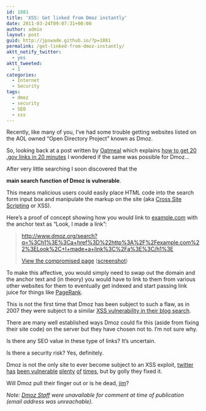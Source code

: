 ```yaml
---
id: 1881
title: 'XSS: Get linked from Dmoz instantly'
date: 2011-03-24T09:07:31+00:00
author: admin
layout: post
guid: http://jpswade.github.io/?p=1881
permalink: /get-linked-from-dmoz-instantly/
aktt_notify_twitter:
  - yes
aktt_tweeted:
  - 1
categories:
  - Internet
  - Security
tags:
  - dmoz
  - security
  - SEO
  - xss
---
```

<p class="lead">
  Recently, like many of you, I&#8217;ve had some trouble getting websites listed on the AOL owned &#8220;Open Directory Project&#8221; known as Dmoz.
</p>

So, looking back at a post written by [Oatmeal](http://0at.org/) which explains [how to get 20 .gov links in 20 minutes](http://www.seomoz.org/blog/xss-how-to-get-20-gov-links-in-20-minutes) I wondered if the same was possible for Dmoz&#8230;

<!--more-->After very little searching I soon discovered that the 

**main search function of Dmoz is vulnerable**.

This means malicious users could easily place HTML code into the search form input box and manipulate the markup on the site (aka [Cross Site Scripting](http://en.wikipedia.org/wiki/Cross-site_scripting) or XSS).

Here&#8217;s a proof of concept showing how you would link to [example.com](http://www.rfc-editor.org/rfc/rfc2606.txt) with the anchor text as &#8220;Look, I made a link&#8221;:

> http://www.dmoz.org/search?q=%3Ch1%3E%3Ca+href%3D%22http%3A%2F%2Fexample.com%22%3ELook%2C+I+made+a+link%3C%2Fa%3E%3C/h1%3E
> 
> [View the compromised page](http://www.dmoz.org/search?q=%3Ch1%3E%3Ca+href%3D%22http%3A%2F%2Fwww.example.com%22%3ELook%2C+I+made+a+link%3C%2Fa%3E%3C/h1%3E) ([screenshot](http://i.imgur.com/1Aqad.png))

To make this affective, you would simply need to swap out the domain and the anchor text and (in theory) you would have to link to them from various other websites for them to eventually get indexed and start passing link juice for things like [PageRank](http://jpswade.github.io/projects/pagerank).

This is not the first time that Dmoz has been subject to such a flaw, as in 2007 they were subject to a similar [XSS vulnerability in their blog search](http://sla.ckers.org/forum/read.php?3,16280,16287).

There are many well established ways Dmoz could fix this (aside from fixing their site code) on the server but they have chosen not to. I&#8217;m not sure why.

Is there any SEO value in these type of links? It&#8217;s uncertain.

Is there a security risk? Yes, definitely.

Dmoz is not the only site to ever become subject to an XSS exploit, [twitter has](http://www.theregister.co.uk/2010/09/22/twitter_xss_genesis/) [been vulnerable](http://www.darknet.org.uk/2010/01/researcher-uncovers-xss-flaws-in-twitter-and-google-calendar/) [plenty](http://www.jemjabella.co.uk/2010/confirmed-twitter-xss-vulnerability/) [of](http://www.davidnaylor.co.uk/twitter-exploit-still-works.html) [times](http://www.davidnaylor.co.uk/massive-twitter-cross-site-scripting-vulnerability.html), but by golly they fixed it.

Will Dmoz pull their finger out or is he dead, [jim](http://www.dmoz.org/public/profile?editor=jimnoble)?

_Note: [Dmoz Staff](http://www.dmoz.org/docs/en/public_abuse_faq_en.html) were unavailable for comment at time of publication (email address was unreachable)._